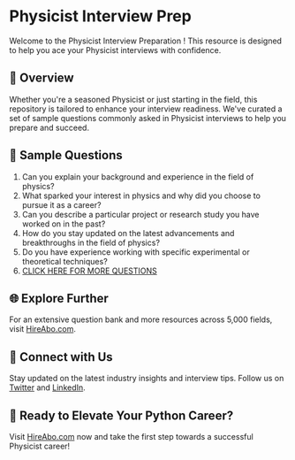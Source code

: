 # Physicist Interview Prep

Welcome to the Physicist Interview Preparation ! This resource is designed to help you ace your Physicist interviews with confidence.

## 🚀 Overview

Whether you're a seasoned Physicist or just starting in the field, this repository is tailored to enhance your interview readiness. We've curated a set of sample questions commonly asked in Physicist interviews to help you prepare and succeed.

## 📝 Sample Questions

1. Can you explain your background and experience in the field of physics?
2. What sparked your interest in physics and why did you choose to pursue it as a career?
3. Can you describe a particular project or research study you have worked on in the past?
4. How do you stay updated on the latest advancements and breakthroughs in the field of physics?
5. Do you have experience working with specific experimental or theoretical techniques?
6. [CLICK HERE FOR MORE QUESTIONS](https://hireabo.com/job/5_0_0/Physicist)

## 🌐 Explore Further

For an extensive question bank and more resources across 5,000 fields, visit [HireAbo.com](https://www.hireabo.com).

## 📱 Connect with Us

Stay updated on the latest industry insights and interview tips. Follow us on [Twitter](https://twitter.com/hireabo) and [LinkedIn](https://www.linkedin.com/in/hire-abo-3609972a8/).

## 🚀 Ready to Elevate Your Python Career?

Visit [HireAbo.com](https://www.hireabo.com) now and take the first step towards a successful Physicist career!